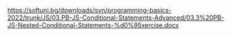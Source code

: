 https://softuni.bg/downloads/svn/programming-basics-2022/trunk/JS/03.PB-JS-Conditional-Statements-Advanced/03.3%20PB-JS-Nested-Conditional-Statements-%d0%95xercise.docx
